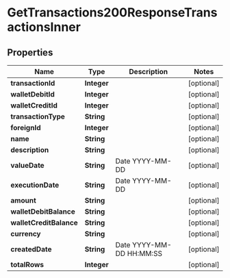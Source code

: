 

# GetTransactions200ResponseTransactionsInner


## Properties

| Name | Type | Description | Notes |
|------------ | ------------- | ------------- | -------------|
|**transactionId** | **Integer** |  |  [optional] |
|**walletDebitId** | **Integer** |  |  [optional] |
|**walletCreditId** | **Integer** |  |  [optional] |
|**transactionType** | **String** |  |  [optional] |
|**foreignId** | **Integer** |  |  [optional] |
|**name** | **String** |  |  [optional] |
|**description** | **String** |  |  [optional] |
|**valueDate** | **String** | Date YYYY-MM-DD |  [optional] |
|**executionDate** | **String** | Date YYYY-MM-DD |  [optional] |
|**amount** | **String** |  |  [optional] |
|**walletDebitBalance** | **String** |  |  [optional] |
|**walletCreditBalance** | **String** |  |  [optional] |
|**currency** | **String** |  |  [optional] |
|**createdDate** | **String** | Date YYYY-MM-DD HH:MM:SS |  [optional] |
|**totalRows** | **Integer** |  |  [optional] |



